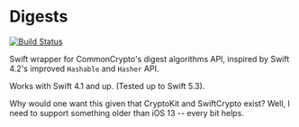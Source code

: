 # Digests
[![Build Status](https://travis-ci.org/glessard/digests.svg?branch=master)](https://travis-ci.org/glessard/digests)

Swift wrapper for CommonCrypto's digest algorithms API, inspired by Swift 4.2's improved `Hashable` and `Hasher` API.

Works with Swift 4.1 and up. (Tested up to Swift 5.3).

Why would one want this given that CryptoKit and SwiftCrypto exist?
Well, I need to support something older than iOS 13 -- every bit helps.
